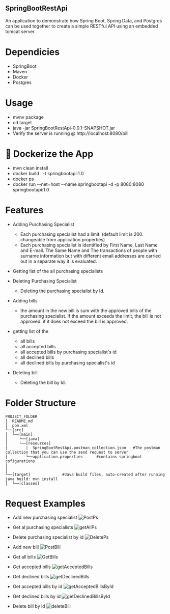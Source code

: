 ## SpringBootRestApi

An application to demonstrate how Spring Boot, Spring Data, and Postgres can be used together to create a simple RESTful API using an embedded tomcat server.

# Dependicies
- SpringBoot
- Maven
- Docker
- Postgres
# Usage
- mvnv package
- cd target
- java -jar SpringBootRestApi-0.0.1-SNAPSHOT.jar
- Verify the server is running @ http://localhost:8080/bill
# 🔨 Dockerize the App
- mvn clean install
- docker build . -t springbootapi:1.0
- docker ps
- docker run --net=host --name springbootapi -d -p 8080:8080 springbootapi:1.0
 # Features

  - Adding Purchasing Specialist
    - Each purchasing specialist had a limit. (default limit is 200. changeable from application.properties)
    - Each purchasing specialist is identified by First Name, Last Name and E-mail. The Same Name and
    The transactions of people with surname information but with different email addresses are carried out in a separate way
    it is evaluated.
  - Getting list of the all purchasing specialists
    
  - Deleting Purchasing Specialist
    - Deleting the purchasing specialist by Id.

  - Adding bills
    - the amount in the new bill is sum with the approved bills of the purchasing specialist. If the amount exceeds the limit, the          bill is not approved. if it does not exceed the bill is approved.
  
  - getting list of the
    - all bills
    - all accepted bills
    - all accepted bills by purchasing specialist's id
    - all declined bills
    - all declined bills by purchasing specialist's id
    
   - Deleting bill
     - Deleting the bill by Id.

# Folder Structure
```
PROJECT_FOLDER
│  README.md
│  pom.xml           
└──[src]      
│  └──[main]      
│     └──[java]      
│     └──[resources]
|        |  SpringBootRestApi.postman_collection.json   #The postman collection that you can use the send request to server
│        └──application.properties      #contains springboot cofigurations
│        
│
└──[target]              #Java build files, auto-created after running java build: mvn install
│  └──[classes]
 ```
# Request Examples
- Add new purchasing specialist
  ![PostPs](https://user-images.githubusercontent.com/68272945/137669022-c4bbf6a9-5f3b-4e97-afcc-140ae27ea9e2.PNG)
  
- Get al purchasing specialists
  ![getAllPs](https://user-images.githubusercontent.com/68272945/137669378-2a0aaf5e-ee7e-4503-ba4f-d7e9a500c8f5.PNG)

- Delete purchasing specialist by id
  ![DeletePs](https://user-images.githubusercontent.com/68272945/137669082-91a66b97-3dfe-4b7d-bdc4-ec124cb4b33a.PNG)
  
- Add new bill
  ![PostBill](https://user-images.githubusercontent.com/68272945/137669131-19da5b4f-94a8-4ffb-a325-eaeb2bbe514e.PNG)
  
- Get all bills
  ![GetBills](https://user-images.githubusercontent.com/68272945/137669402-b3fce0d9-f943-413e-95c0-a6974c74926e.PNG)
  
- Get accepted bills
  ![getAcceptedBills](https://user-images.githubusercontent.com/68272945/137669483-47a8bbd7-c12f-4341-9479-a44c4cd6f27a.PNG)
  
- Get declined bills
  ![getDeclinedBills](https://user-images.githubusercontent.com/68272945/137669541-a3cd964a-8fc2-4db3-9382-6c197a77009e.PNG)
  
- Get accepted bills by id
  ![getAcceptedBillsById](https://user-images.githubusercontent.com/68272945/137669586-3b1a94c0-0741-4465-99a8-76868fd9c2ba.PNG)

- Get declined bills by id
  ![getDeclinedBillsById](https://user-images.githubusercontent.com/68272945/137669617-db7d2527-c8db-4077-90c6-9eb94511cf87.PNG)
  
- Delete bill by id
  ![deleteBill](https://user-images.githubusercontent.com/68272945/137669649-51316583-58b5-44ef-b131-0464f62cd1a5.PNG)





